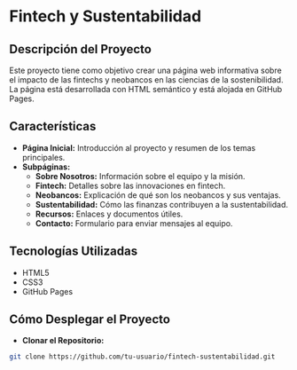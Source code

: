 # Fintech y Sustentabilidad

## Descripción del Proyecto

Este proyecto tiene como objetivo crear una página web informativa sobre el impacto de las fintechs y neobancos en las ciencias de la sostenibilidad. La página está desarrollada con HTML semántico y está alojada en GitHub Pages.

## Características

- **Página Inicial:** Introducción al proyecto y resumen de los temas principales.
- **Subpáginas:**
  - **Sobre Nosotros:** Información sobre el equipo y la misión.
  - **Fintech:** Detalles sobre las innovaciones en fintech.
  - **Neobancos:** Explicación de qué son los neobancos y sus ventajas.
  - **Sustentabilidad:** Cómo las finanzas contribuyen a la sustentabilidad.
  - **Recursos:** Enlaces y documentos útiles.
  - **Contacto:** Formulario para enviar mensajes al equipo.

## Tecnologías Utilizadas

- HTML5
- CSS3
- GitHub Pages

## Cómo Desplegar el Proyecto

- **Clonar el Repositorio:**

```bash
git clone https://github.com/tu-usuario/fintech-sustentabilidad.git
``` 